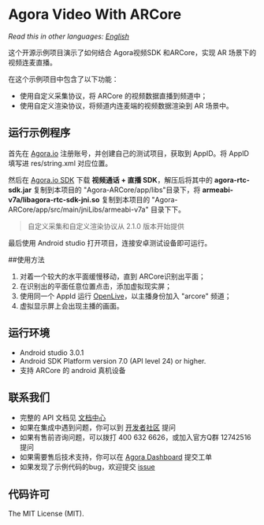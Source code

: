 # Agora Video With ARCore

*Read this in other languages: [English](README.md)*

这个开源示例项目演示了如何结合 Agora视频SDK 和ARCore，实现 AR 场景下的视频连麦直播。

在这个示例项目中包含了以下功能：

- 使用自定义采集协议，将 ARCore 的视频数据直播到频道中；
- 使用自定义渲染协议，将频道内连麦端的视频数据渲染到 AR 场景中。

## 运行示例程序
首先在 [Agora.io](https://dashboard.agora.io/cn/signup/) 注册账号，并创建自己的测试项目，获取到 AppID。将 AppID 填写进 res/string.xml 对应位置。

然后在 [Agora.io SDK](https://docs.agora.io/cn/Agora%20Platform/downloads) 下载 **视频通话 + 直播 SDK**，解压后将其中的 **agora-rtc-sdk.jar** 复制到本项目的 "Agora-ARCore/app/libs"目录下，将 **armeabi-v7a/libagora-rtc-sdk-jni.so** 复制到本项目的 "Agora-ARCore/app/src/main/jniLibs/armeabi-v7a" 目录下下。

> 自定义采集和自定义渲染协议从 2.1.0 版本开始提供

最后使用 Android studio 打开项目，连接安卓测试设备即可运行。

##使用方法
1. 对着一个较大的水平面缓慢移动，直到 ARCore识别出平面；
2. 在识别出的平面任意位置点击，添加虚拟现实屏；
3. 使用同一个 AppId 运行 [OpenLive](https://github.com/AgoraIO/OpenLive-Android)，以主播身份加入 "arcore" 频道；
4. 虚拟显示屏上会出现主播的画面。

## 运行环境
* Android studio 3.0.1
* Android SDK Platform version 7.0 (API level 24) or higher.
* 支持 ARCore 的 android 真机设备

## 联系我们

- 完整的 API 文档见 [文档中心](https://docs.agora.io/cn/)
- 如果在集成中遇到问题，你可以到 [开发者社区](https://dev.agora.io/cn/) 提问
- 如果有售前咨询问题，可以拨打 400 632 6626，或加入官方Q群 12742516 提问
- 如果需要售后技术支持，你可以在 [Agora Dashboard](https://dashboard.agora.io) 提交工单
- 如果发现了示例代码的bug，欢迎提交 [issue](https://github.com/AgoraIO/Agora-Video-With-ARCore/issues)

## 代码许可

The MIT License (MIT).

